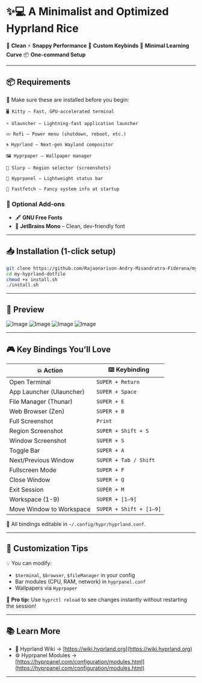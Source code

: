 # ✨💻 A Minimalist and Optimized Hyprland Rice

🔧 **Clean**
⚡ **Snappy Performance**
🎯 **Custom Keybinds**
🧠 **Minimal Learning Curve**
📦 **One-command Setup**

---

## 📦 Requirements

🧱 Make sure these are installed before you begin:

    🖥️ Kitty – Fast, GPU-accelerated terminal

    ⚡ Ulauncher – Lightning-fast application launcher

    💤 Rofi – Power menu (shutdown, reboot, etc.)

    🌀 Hyprland – Next-gen Wayland compositor

    🖼️ Hyprpaper – Wallpaper manager

    📏 Slurp – Region selector (screenshots)

    🧩 Hyprpanel – Lightweight status bar

    🎨 Fastfetch – Fancy system info at startup

### 🧰 Optional Add-ons

* 🖋️ **GNU Free Fonts**
* 🧠 **JetBrains Mono** – Clean, dev-friendly font

---

## 📥 Installation (1-click setup)

```bash
git clone https://github.com/Rajaonarison-Andry-Misandratra-Fiderana/my-hyprland-dotfile
cd my-hyprland-dotfile
chmod +x install.sh
./install.sh
```

---

## 📸 Preview 

![Image](https://github.com/user-attachments/assets/9c40f5fb-0efa-480d-91f2-18f6fad516f9)
![Image](https://github.com/user-attachments/assets/b13418f4-647f-41a5-9015-9e977f536ff1)
![Image](https://github.com/user-attachments/assets/8b14a425-ad3d-46be-b07c-789f88052643)
![Image](https://github.com/user-attachments/assets/2d24b541-a6c3-4728-ba11-029fc764edda)

---

## 🎮 Key Bindings You’ll Love

| 💥 Action                | ⌨️ Keybinding           |
| ------------------------ | ----------------------- |
| Open Terminal            | `SUPER + Return`        |
| App Launcher (Ulauncher) | `SUPER + Space`         |
| File Manager (Thunar)    | `SUPER + E`             |
| Web Browser (Zen)        | `SUPER + B`             |
| Full Screenshot          | `Print`                 |
| Region Screenshot        | `SUPER + Shift + S`     |
| Window Screenshot        | `SUPER + S`             |
| Toggle Bar               | `SUPER + A`             |
| Next/Previous Window     | `SUPER + Tab / Shift`   |
| Fullscreen Mode          | `SUPER + F`             |
| Close Window             | `SUPER + Q`             |
| Exit Session             | `SUPER + M`             |
| Workspace (1-9)          | `SUPER + [1–9]`         |
| Move Window to Workspace | `SUPER + Shift + [1–9]` |

🧠 All bindings editable in `~/.config/hypr/hyprland.conf`.

---

## 🎨 Customization Tips

💡 You can modify:

* `$terminal`, `$browser`, `$fileManager` in your config
* Bar modules (CPU, RAM, network) in `hyprpanel.conf`
* Wallpapers via `Hyprpaper`

🔧 **Pro tip:** Use `hyprctl reload` to see changes instantly without restarting the session!

---

## 📚 Learn More

* 🧪 Hyprland Wiki → [https://wiki.hyprland.org](https://wiki.hyprland.org)
* ⚙️ Hyprpanel Modules → [https://hyprpanel.com/configuration/modules.html](https://hyprpanel.com/configuration/modules.html)

---
